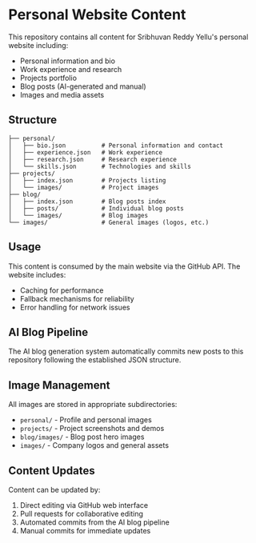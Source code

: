 # Personal Website Content

This repository contains all content for Sribhuvan Reddy Yellu's personal website including:

- Personal information and bio
- Work experience and research
- Projects portfolio
- Blog posts (AI-generated and manual)
- Images and media assets

## Structure

```
├── personal/
│   ├── bio.json          # Personal information and contact
│   ├── experience.json   # Work experience
│   ├── research.json     # Research experience
│   └── skills.json       # Technologies and skills
├── projects/
│   ├── index.json        # Projects listing
│   └── images/           # Project images
├── blog/
│   ├── index.json        # Blog posts index
│   ├── posts/            # Individual blog posts
│   └── images/           # Blog images
└── images/               # General images (logos, etc.)
```

## Usage

This content is consumed by the main website via the GitHub API. The website includes:
- Caching for performance
- Fallback mechanisms for reliability
- Error handling for network issues

## AI Blog Pipeline

The AI blog generation system automatically commits new posts to this repository following the established JSON structure.

## Image Management

All images are stored in appropriate subdirectories:
- `personal/` - Profile and personal images
- `projects/` - Project screenshots and demos
- `blog/images/` - Blog post hero images
- `images/` - Company logos and general assets

## Content Updates

Content can be updated by:
1. Direct editing via GitHub web interface
2. Pull requests for collaborative editing
3. Automated commits from the AI blog pipeline
4. Manual commits for immediate updates
